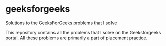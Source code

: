 # geeksforgeeks
Solutions to the GeeksForGeeks problems that I solve

This repository contains all the problems that I solve on the Geeksforgeeks portal. All these problems are primarily a part
of placement practice. 
